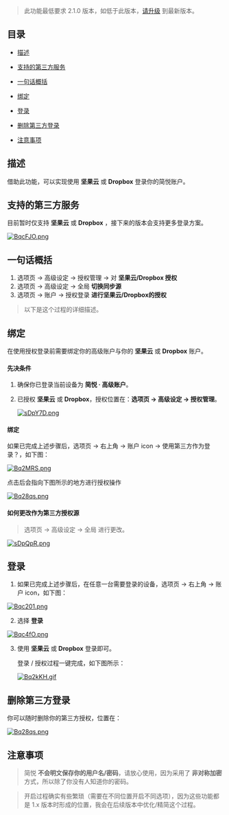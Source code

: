 >  此功能最低要求 2.1.0 版本，如低于此版本，[请升级](http://ksria.com/simpread/) 到最新版本。

目录
---

- [描述](#描述)

- [支持的第三方服务](#支持的第三方服务)

- [一句话概括](#一句话概括)

- [绑定](#绑定)

- [登录](#登录)

- [删除第三方登录](#删除第三方登录)

- [注意事项](#注意事项)


描述
---

借助此功能，可以实现使用 **坚果云** 或 **Dropbox** 登录你的简悦账户。

支持的第三方服务
---

目前暂时仅支持 **坚果云** 或 **Dropbox** ，接下来的版本会支持更多登录方案。

[![BqcFJO.png](https://s1.ax1x.com/2020/11/10/BqcFJO.md.png)](https://imgchr.com/i/BqcFJO)

一句话概括
---

1. 选项页 → 高级设定 → 授权管理 → 对 **坚果云/Dropbox 授权**
2. 选项页 → 高级设定 → 全局 **切换同步源**
3. 选项页 → 账户 → 授权登录 **进行坚果云/Dropbox的授权**

> 以下是这个过程的详细描述。

绑定
---

在使用授权登录前需要绑定你的高级账户与你的 **坚果云** 或 **Dropbox** 账户。

#### 先决条件

1. 确保你已登录当前设备为 **简悦 · 高级账户**。

2. 已授权  **坚果云** 或 **Dropbox**，授权位置在：**选项页 → 高级设定 → 授权管理**。

    [![sDpY7D.png](https://s3.ax1x.com/2021/01/16/sDpY7D.png)](https://imgchr.com/i/sDpY7D)

#### 绑定

如果已完成上述步骤后，选项页 → 右上角 → 账户 icon → 使用第三方作为登录？，如下图：

[![Bq2MRS.png](https://s1.ax1x.com/2020/11/10/Bq2MRS.md.png)](https://imgchr.com/i/Bq2MRS)

点击后会指向下图所示的地方进行授权操作

[![Bq28qs.png](https://s1.ax1x.com/2020/11/10/Bq28qs.png)](https://imgchr.com/i/Bq28qs)

#### 如何更改作为第三方授权源

> 选项页 → 高级设定 → 全局 进行更改。

[![sDpQpR.png](https://s3.ax1x.com/2021/01/16/sDpQpR.png)](https://imgchr.com/i/sDpQpR)

登录
---

1. 如果已完成上述步骤后，在任意一台需要登录的设备，选项页 → 右上角 → 账户 icon，如下图：

  [![Bqc201.png](https://s1.ax1x.com/2020/11/11/BXRssS.png)](https://imgchr.com/i/Bqc201)

2. 选择 **登录**

  [![Bqc4fO.png](https://s1.ax1x.com/2020/11/10/Bqc4fO.png)](https://imgchr.com/i/Bqc4fO)

3. 使用 **坚果云** 或 **Dropbox** 登录即可。

   登录 / 授权过程一键完成，如下图所示：
   
   [![Bq2kKH.gif](https://s1.ax1x.com/2020/11/10/Bq2kKH.gif)](https://imgchr.com/i/Bq2kKH)
   
删除第三方登录
---

你可以随时删除你的第三方授权，位置在：

[![Bq28qs.png](https://s1.ax1x.com/2020/11/10/Bq28qs.png)](https://imgchr.com/i/Bq28qs)


注意事项
---

> 简悦 **不会明文保存你的用户名/密码**，请放心使用，因为采用了 **非对称加密** 方式，所以除了你没有人知道你的密码。


> 开启过程确实有些繁琐（需要在不同位置开启不同选项），因为这些功能都是 1.x 版本时形成的位置，我会在后续版本中优化/精简这个过程。



